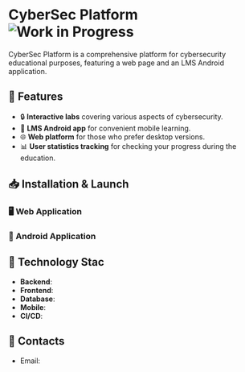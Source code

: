 # CyberSec Platform ![Work in Progress](https://img.shields.io/badge/status-WIP-yellow)

CyberSec Platform is a comprehensive platform for cybersecurity educational purposes, featuring a web page and an LMS Android application. 

## 🚀 Features

- 🔒 **Interactive labs** covering various aspects of cybersecurity.  
- 📱 **LMS Android app** for convenient mobile learning.
- 🌐 **Web platform** for those who prefer desktop versions. 
- 📊 **User statistics tracking** for checking your progress during the education.
  
## 📥 Installation & Launch

### 🖥️ Web Application 

### 📱 Android Application

## 🔧 Technology Stac

- **Backend**: 
- **Frontend**: 
- **Database**: 
- **Mobile**: 
- **CI/CD**: 

## 📧 Contacts
- Email:  
